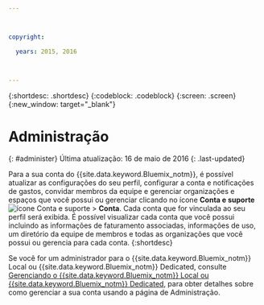 ```yaml
---



copyright:

  years: 2015, 2016



---
```


{:shortdesc: .shortdesc}
{:codeblock: .codeblock}
{:screen: .screen}
{:new_window: target="_blank"}


# Administração
{: #administer}
Última atualização: 16 de maio de 2016
{: .last-updated}

Para a sua conta do {{site.data.keyword.Bluemix_notm}}, é possível atualizar as configurações do seu perfil, configurar a conta e notificações de gastos, convidar membros da equipe e gerenciar
organizações e espaços que você possui ou gerenciar clicando no ícone **Conta e suporte** ![ícone Conta e suporte](../admin/images/account_support.svg) &gt;
**Conta**. Cada conta que for vinculada ao seu perfil será exibida. É possível visualizar cada conta que você possui incluindo as informações de faturamento associadas, informações de uso, um
diretório da equipe de membros e todas as organizações que você possui ou gerencia para cada conta.
{:shortdesc}

Se você for um administrador para o {{site.data.keyword.Bluemix_notm}} Local ou {{site.data.keyword.Bluemix_notm}} Dedicated, consulte [Gerenciando
o {{site.data.keyword.Bluemix_notm}} Local ou {{site.data.keyword.Bluemix_notm}} Dedicated](index.html#mng), para obter detalhes sobre como gerenciar a sua conta usando a página de Administração.

